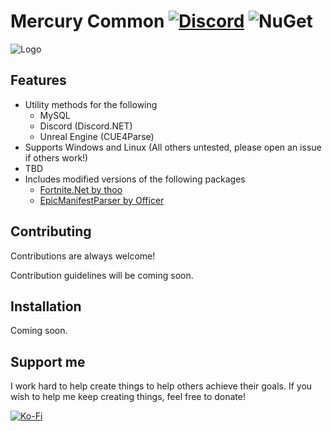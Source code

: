 # Mercury Common [![Discord](https://discordapp.com/api/guilds/708370560501153913/widget.png?style=shield)](https://discord.gg/ETePR8VgQf) ![NuGet](https://img.shields.io/nuget/vpre/MercuryCommons)

![Logo](https://i.ibb.co/KFZM8gR/image.png)

## Features

- Utility methods for the following
    - MySQL
    - Discord (Discord.NET)
    - Unreal Engine (CUE4Parse)
- Supports Windows and Linux (All others untested, please open an issue if others work!)
- TBD
- Includes modified versions of the following packages
    - [Fortnite.Net by thoo](https://github.com/thoo0224/Fortnite.Net)
    - [EpicManifestParser by Officer](https://github.com/NotOfficer/EpicManifestParser)


## Contributing

Contributions are always welcome!

Contribution guidelines will be coming soon.


## Installation

Coming soon.
    
## Support me
I work hard to help create things to help others achieve their goals. If you wish to help me keep creating things, feel free to donate!

[![Ko-Fi](https://i.ibb.co/pjsM4bk/image.png)](https://ko-fi.com/GMatrixGames)
